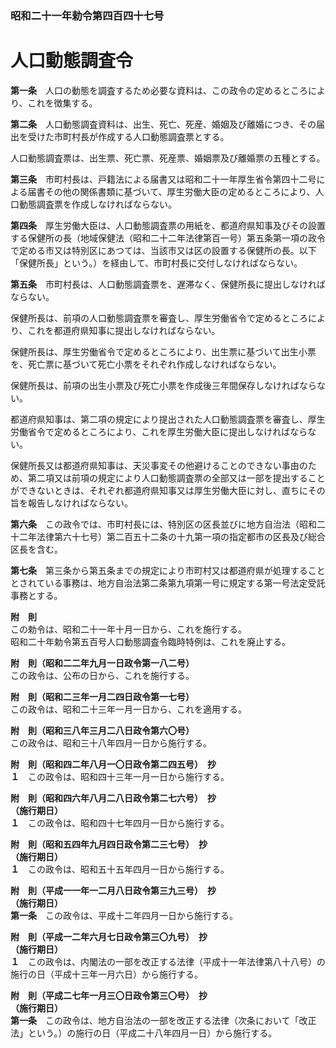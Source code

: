 ### 昭和二十一年勅令第四百四十七号  
# 人口動態調査令  
  
**第一条**　人口の動態を調査するため必要な資料は、この政令の定めるところにより、これを徴集する。  
  
**第二条**　人口動態調査資料は、出生、死亡、死産、婚姻及び離婚につき、その届出を受けた市町村長が作成する人口動態調査票とする。  
  
人口動態調査票は、出生票、死亡票、死産票、婚姻票及び離婚票の五種とする。  
  
**第三条**　市町村長は、戸籍法による届書又は昭和二十一年厚生省令第四十二号による届書その他の関係書類に基づいて、厚生労働大臣の定めるところにより、人口動態調査票を作成しなければならない。  
  
**第四条**　厚生労働大臣は、人口動態調査票の用紙を、都道府県知事及びその設置する保健所の長（地域保健法（昭和二十二年法律第百一号）第五条第一項の政令で定める市又は特別区にあつては、当該市又は区の設置する保健所の長。以下「保健所長」という。）を経由して、市町村長に交付しなければならない。  
  
**第五条**　市町村長は、人口動態調査票を、遅滞なく、保健所長に提出しなければならない。  
  
保健所長は、前項の人口動態調査票を審査し、厚生労働省令で定めるところにより、これを都道府県知事に提出しなければならない。  
  
保健所長は、厚生労働省令で定めるところにより、出生票に基づいて出生小票を、死亡票に基づいて死亡小票をそれぞれ作成しなければならない。  
  
保健所長は、前項の出生小票及び死亡小票を作成後三年間保存しなければならない。  
  
都道府県知事は、第二項の規定により提出された人口動態調査票を審査し、厚生労働省令で定めるところにより、これを厚生労働大臣に提出しなければならない。  
  
保健所長又は都道府県知事は、天災事変その他避けることのできない事由のため、第二項又は前項の規定により人口動態調査票の全部又は一部を提出することができないときは、それぞれ都道府県知事又は厚生労働大臣に対し、直ちにその旨を報告しなければならない。  
  
**第六条**　この政令では、市町村長には、特別区の区長並びに地方自治法（昭和二十二年法律第六十七号）第二百五十二条の十九第一項の指定都市の区長及び総合区長を含む。  
  
**第七条**　第三条から第五条までの規定により市町村又は都道府県が処理することとされている事務は、地方自治法第二条第九項第一号に規定する第一号法定受託事務とする。  
  
**附　則**  
この勅令は、昭和二十一年十月一日から、これを施行する。  
昭和二十年勅令第五百号人口動態調査令臨時特例は、これを廃止する。  
  
**附　則（昭和二二年九月一日政令第一八二号）**  
この政令は、公布の日から、これを施行する。  
  
**附　則（昭和二三年一月二四日政令第一七号）**  
この政令は、昭和二十三年一月一日から、これを適用する。  
  
**附　則（昭和三八年三月二八日政令第六〇号）**  
この政令は、昭和三十八年四月一日から施行する。  
  
**附　則（昭和四二年八月一〇日政令第二四五号）　抄**  
**１**　この政令は、昭和四十三年一月一日から施行する。  
  
**附　則（昭和四六年八月二八日政令第二七六号）　抄**  
**（施行期日）**  
**１**　この政令は、昭和四十七年四月一日から施行する。  
  
**附　則（昭和五四年九月四日政令第二三七号）　抄**  
**（施行期日）**  
**１**　この政令は、昭和五十五年四月一日から施行する。  
  
**附　則（平成一一年一二月八日政令第三九三号）　抄**  
**（施行期日）**  
**第一条**　この政令は、平成十二年四月一日から施行する。  
  
**附　則（平成一二年六月七日政令第三〇九号）　抄**  
**（施行期日）**  
**１**　この政令は、内閣法の一部を改正する法律（平成十一年法律第八十八号）の施行の日（平成十三年一月六日）から施行する。  
  
**附　則（平成二七年一月三〇日政令第三〇号）　抄**  
**（施行期日）**  
**第一条**　この政令は、地方自治法の一部を改正する法律（次条において「改正法」という。）の施行の日（平成二十八年四月一日）から施行する。  
  
